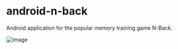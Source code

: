 # android-n-back
Android application for the popular memory training game N-Back.

![image](https://user-images.githubusercontent.com/80320735/212562884-c96bf3c8-1f4b-45ab-a8b6-79531ea4a95a.png)
